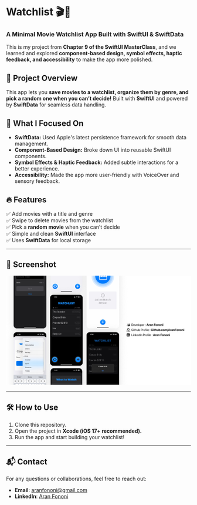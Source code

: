 # Watchlist 🎬📌  

### A Minimal Movie Watchlist App Built with SwiftUI & SwiftData  

This is my project from **Chapter 9 of the SwiftUI MasterClass**, and we learned and explored **component-based design, symbol effects, haptic feedback, and accessibility** to make the app more polished.  

## 📌 Project Overview  
This app lets you **save movies to a watchlist, organize them by genre, and pick a random one when you can’t decide!** Built with **SwiftUI** and powered by **SwiftData** for seamless data handling.  

## 🚀 What I Focused On  
- **SwiftData:** Used Apple's latest persistence framework for smooth data management.  
- **Component-Based Design:** Broke down UI into reusable SwiftUI components.  
- **Symbol Effects & Haptic Feedback:** Added subtle interactions for a better experience.  
- **Accessibility:** Made the app more user-friendly with VoiceOver and sensory feedback.  

## 🔥 Features  
✅ Add movies with a title and genre  
✅ Swipe to delete movies from the watchlist  
✅ Pick a **random movie** when you can’t decide  
✅ Simple and clean **SwiftUI** interface  
✅ Uses **SwiftData** for local storage  

---

## 📸 Screenshot  
![Placeholder](./Documents/Readme.jpg)  

---

## 🛠️ How to Use  
1. Clone this repository.  
2. Open the project in **Xcode (iOS 17+ recommended).**  
3. Run the app and start building your watchlist!  

---

## 📬 Contact  
For any questions or collaborations, feel free to reach out:  
- **Email**: [aranfononi@gmail.com](mailto:aranfononi@gmail.com)  
- **LinkedIn**: [Aran Fononi](https://www.linkedin.com/in/aran-fononi-18182b265)  
